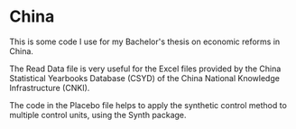 # China

This is some code I use for my Bachelor's thesis on economic reforms in China. 

The Read Data file is very useful for the Excel files provided by the China Statistical Yearbooks Database (CSYD) of the China National Knowledge Infrastructure (CNKI).

The code in the Placebo file helps to apply the synthetic control method to multiple control units, using the Synth package.
